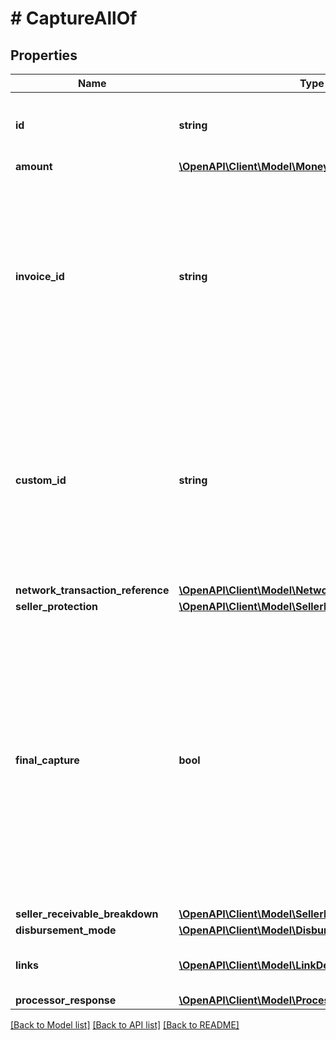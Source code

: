 # # CaptureAllOf

## Properties

Name | Type | Description | Notes
------------ | ------------- | ------------- | -------------
**id** | **string** | The PayPal-generated ID for the captured payment. | [optional] [readonly]
**amount** | [**\OpenAPI\Client\Model\Money**](Money.md) |  | [optional]
**invoice_id** | **string** | The API caller-provided external invoice number for this order. Appears in both the payer&#39;s transaction history and the emails that the payer receives. | [optional] [readonly]
**custom_id** | **string** | The API caller-provided external ID. Used to reconcile API caller-initiated transactions with PayPal transactions. Appears in transaction and settlement reports. | [optional]
**network_transaction_reference** | [**\OpenAPI\Client\Model\NetworkTransactionReference**](NetworkTransactionReference.md) |  | [optional]
**seller_protection** | [**\OpenAPI\Client\Model\SellerProtection**](SellerProtection.md) |  | [optional]
**final_capture** | **bool** | Indicates whether you can make additional captures against the authorized payment. Set to &#x60;true&#x60; if you do not intend to capture additional payments against the authorization. Set to &#x60;false&#x60; if you intend to capture additional payments against the authorization. | [optional] [readonly] [default to false]
**seller_receivable_breakdown** | [**\OpenAPI\Client\Model\SellerReceivableBreakdown**](SellerReceivableBreakdown.md) |  | [optional]
**disbursement_mode** | [**\OpenAPI\Client\Model\DisbursementMode**](DisbursementMode.md) |  | [optional]
**links** | [**\OpenAPI\Client\Model\LinkDescription[]**](LinkDescription.md) | An array of related [HATEOAS links](/docs/api/reference/api-responses/#hateoas-links). | [optional] [readonly]
**processor_response** | [**\OpenAPI\Client\Model\ProcessorResponse**](ProcessorResponse.md) |  | [optional]

[[Back to Model list]](../../README.md#models) [[Back to API list]](../../README.md#endpoints) [[Back to README]](../../README.md)
